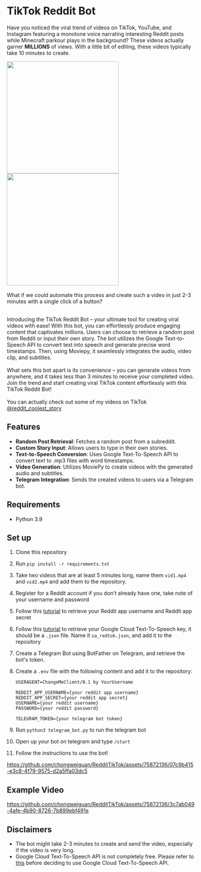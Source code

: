 # TikTok Reddit Bot

Have you noticed the viral trend of videos on TikTok, YouTube, and Instagram featuring a monotone voice narrating interesting Reddit posts while Minecraft parkour plays in the background? These videos actually garner **MILLIONS** of views. With a little bit of editing, these videos typically take 10 minutes to create. 

<img src="https://github.com/chongweiguan/RedditTikTok/assets/75872136/7c8a27c0-55a0-40c8-b34c-80103a749136" width="300"/>
<img src="https://github.com/chongweiguan/RedditTikTok/assets/75872136/c06bcf72-6522-4914-9030-7bbbaf92d74a" width="300"/>

<br>
<br>
What if we could automate this process and create such a video in just 2-3 minutes with a single click of a button?
<br>
<br>

Introducing the TikTok Reddit Bot – your ultimate tool for creating viral videos with ease! With this bot, you can effortlessly produce engaging content that captivates millions. Users can choose to retrieve a random post from Reddit or input their own story. The bot utilizes the Google Text-to-Speech API to convert text into speech and generate precise word timestamps. Then, using Moviepy, it seamlessly integrates the audio, video clip, and subtitles.
<br>
<br>
What sets this bot apart is its convenience – you can generate videos from anywhere, and it takes less than 3 minutes to receive your completed video. Join the trend and start creating viral TikTok content effortlessly with this TikTok Reddit Bot!
<br>
<br>
You can actually check out some of my videos on TikTok [@reddit_coolest_story](https://www.tiktok.com/@reddit_coolest_story)

## Features

- **Random Post Retrieval**: Fetches a random post from a subreddit.
- **Custom Story Input**: Allows users to type in their own stories.
- **Text-to-Speech Conversion**: Uses Google Text-To-Speech API to convert text to .mp3 files with word timestamps.
- **Video Generation**: Utilizes MoviePy to create videos with the generated audio and subtitles.
- **Telegram Integration**: Sends the created videos to users via a Telegram bot.

## Requirements
- Python 3.9

## Set up
1. Clone this repository
2. Run `pip install -r requirements.txt`
3. Take two videos that are at least 5 minutes long, name them `vid1.mp4` and `vid2.mp4` and add them to the repository.
4. Register for a Reddit account if you don't already have one, take note of your username and password
5. Follow this [tutorial](https://www.youtube.com/watch?v=x9boO9x3TDA) to retrieve your Reddit app username and Reddit app secret
6. Follow this [tutorial](https://www.youtube.com/watch?v=GVPWz-nhJhg) to retrieve your Google Cloud Text-To-Speech key, it should be a `.json` file. Name it `sa_redtok.json`, and add it to the repository
7. Create a Telegram Bot using BotFather on Telegram, and retrieve the bot's token.
8. Create a `.env` file with the following content and add it to the repository:

   ```plaintext
   USERAGENT=ChangeMeClient/0.1 by YourUsername

   REDDIT_APP_USERNAME={your reddit app username}
   REDDIT_APP_SECRET={your reddit app secret}
   USERNAME={your reddit username}
   PASSWORD={your reddit password}

   TELEGRAM_TOKEN={your telegram bot token}
   ```

9. Run `python3 telegram_bot.py` to run the telegram bot
10. Open up your bot on telegram and type `/start`
11. Follow the instructions to use the bot!



https://github.com/chongweiguan/RedditTikTok/assets/75872136/07c9b415-e3c8-4f79-9575-d2a5ffa03dc5

## Example Video


https://github.com/chongweiguan/RedditTikTok/assets/75872136/3c7ab049-4afe-4b90-8726-7b899ebf491e




## Disclaimers
- The bot might take 2-3 minutes to create and send the video, especially if the video is very long.
- Google Cloud Text-To-Speech API is not completely free. Please refer to [this](https://cloud.google.com/text-to-speech/pricing) before deciding to use Google Cloud Text-To-Speech API. 
